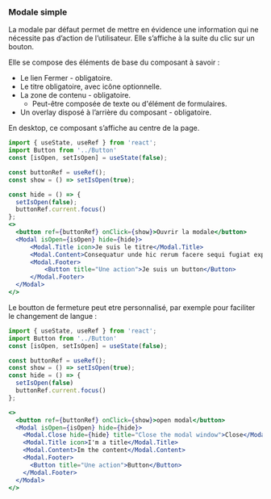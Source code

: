 ### Modale  simple

La modale par défaut permet de mettre en évidence une information qui ne nécessite pas d’action de l’utilisateur. Elle s’affiche à la suite du clic sur un bouton.

Elle se compose des éléments de base du composant à savoir :
  - Le lien Fermer - obligatoire.
  - Le titre obligatoire, avec icône optionnelle.
  - La zone de contenu - obligatoire.
    - Peut-être composée de texte ou d'élément de formulaires.
  - Un overlay disposé à l’arrière du composant - obligatoire.

En desktop, ce composant s’affiche au centre de la page.

```jsx
import { useState, useRef } from 'react';
import Button from '../Button'
const [isOpen, setIsOpen] = useState(false);

const buttonRef = useRef();
const show = () => setIsOpen(true);

const hide = () => {
  setIsOpen(false);
  buttonRef.current.focus()
};
<>
  <button ref={buttonRef} onClick={show}>Ouvrir la modale</button>
  <Modal isOpen={isOpen} hide={hide}>
      <Modal.Title icon>Je suis le titre</Modal.Title>
      <Modal.Content>Consequatur unde hic rerum facere sequi fugiat explicabo. Ullam quaerat officia aliquam reiciendis enim ducimus quam sapiente. Enim modi alias nihil. Blanditiis et temporibus voluptatem dolor deserunt cum ut. Nostrum voluptates totam quidem quas animi temporibus et maxime. Ab beatae tempore aliquam sed voluptates quidem eum in.</Modal.Content>
      <Modal.Footer>
          <Button title="Une action">Je suis un button</Button>
      </Modal.Footer>
  </Modal>
</>
```

Le boutton de fermeture peut etre personnalisé, par exemple pour faciliter le changement de langue :
```jsx
import { useState, useRef } from 'react';
import Button from '../Button'
const [isOpen, setIsOpen] = useState(false);

const buttonRef = useRef();
const show = () => setIsOpen(true);
const hide = () => {
  setIsOpen(false)
  buttonRef.current.focus()
};

<>
  <button ref={buttonRef} onClick={show}>open modal</button>
  <Modal isOpen={isOpen} hide={hide}>
    <Modal.Close hide={hide} title="Close the modal window">Close</Modal.Close>
    <Modal.Title icon>I'm a title</Modal.Title>
    <Modal.Content>Im the content</Modal.Content>
    <Modal.Footer>
      <Button title="Une action">Button</Button>
    </Modal.Footer>
  </Modal>
</>
```
